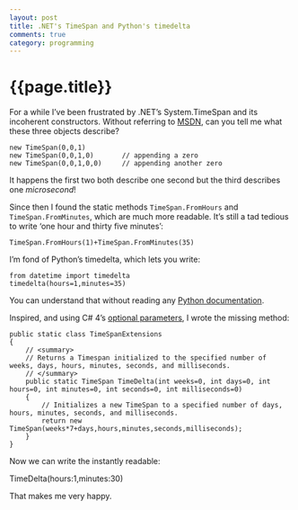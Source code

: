 ```yaml
---
layout: post
title: .NET's TimeSpan and Python's timedelta
comments: true
category: programming
---
```


# {{page.title}}

For a while I’ve been frustrated by .NET’s System.TimeSpan and its incoherent constructors. Without referring to [MSDN][1], can you tell me what these three objects describe?
 
    new TimeSpan(0,0,1)       
    new TimeSpan(0,0,1,0)       // appending a zero
    new TimeSpan(0,0,1,0,0)     // appending another zero
 
It happens the first two both describe one second but the third describes one _microsecond_!
 
Since then I found the static methods `TimeSpan.FromHours` and `TimeSpan.FromMinutes`, which are much more readable. It’s still a tad tedious to write ‘one hour and thirty five minutes’:
 
    TimeSpan.FromHours(1)+TimeSpan.FromMinutes(35)
 
I’m fond of Python’s timedelta, which lets you write:
 
    from datetime import timedelta
    timedelta(hours=1,minutes=35)
 
You can understand that without reading any [Python documentation][2].
 
Inspired, and using C# 4’s [optional parameters][3], I wrote the missing method:
 
    public static class TimeSpanExtensions
    {
        // <summary>
        // Returns a Timespan initialized to the specified number of weeks, days, hours, minutes, seconds, and milliseconds.
        // </summary>
        public static TimeSpan TimeDelta(int weeks=0, int days=0, int hours=0, int minutes=0, int seconds=0, int milliseconds=0)
        {
            // Initializes a new TimeSpan to a specified number of days, hours, minutes, seconds, and milliseconds.
            return new TimeSpan(weeks*7+days,hours,minutes,seconds,milliseconds);
        }
    }
 
Now we can write the instantly readable:
 
   TimeDelta(hours:1,minutes:30)
 
That makes me very happy.
 
[1]: http://msdn.microsoft.com/en-us/library/system.timespan.aspx
[2]: http://docs.python.org/library/datetime.html#timedelta-objects
[3]: http://msdn.microsoft.com/en-us/library/dd264739.aspx
